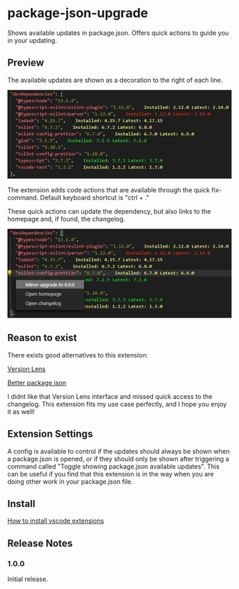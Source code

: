 # package-json-upgrade

Shows available updates in package.json. Offers quick actions to guide you in your updating.

## Preview

The available updates are shown as a decoration to the right of each line.

![feature X](images/preview1.png)

The extension adds code actions that are available through the quick fix-command. Default keyboard shortcut is "ctrl + ."

These quick actions can update the dependency, but also links to the homepage and, if found, the changelog.

![feature X](images/preview2.png)

## Reason to exist

There exists good alternatives to this extension:

[Version Lens](https://github.com/vscode-contrib/vscode-versionlens)

[Better package json](https://github.com/ldd/better-package-json)

I didnt like that Version Lens interface and missed quick access to the changelog. This extension fits my use case perfectly, and I hope you enjoy it as well!

## Extension Settings

A config is available to control if the updates should always be shown when a package.json is opened, or if they should only be shown after triggering a command called "Toggle showing package.json available updates". This can be useful if you find that this extension is in the way when you are doing other work in your package.json file.

## Install

[How to install vscode extensions](https://code.visualstudio.com/docs/editor/extension-gallery)

## Release Notes

### 1.0.0

Initial release.
